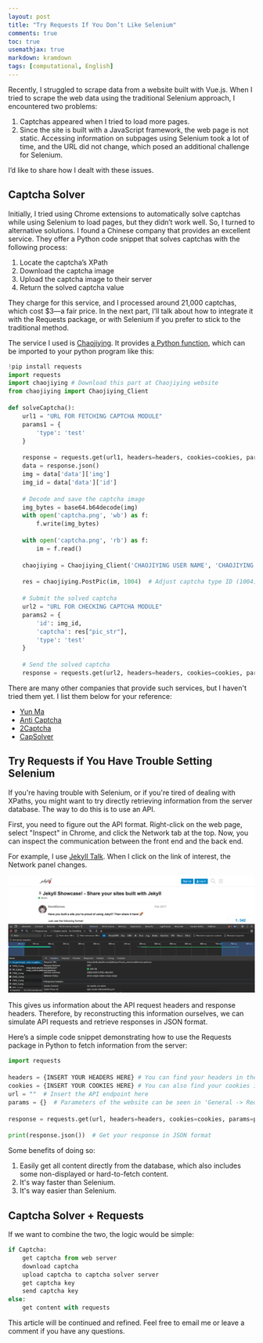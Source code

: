 ```yaml
---
layout: post  
title: "Try Requests If You Don’t Like Selenium"  
comments: true  
toc: true  
usemathjax: true  
markdown: kramdown  
tags: [computational, English]  
---
```

Recently, I struggled to scrape data from a website built with Vue.js. When I tried to scrape the web data using the traditional Selenium approach, I encountered two problems:

1. Captchas appeared when I tried to load more pages.
2. Since the site is built with a JavaScript framework, the web page is not static. Accessing information on subpages using Selenium took a lot of time, and the URL did not change, which posed an additional challenge for Selenium.

I’d like to share how I dealt with these issues.

## Captcha Solver

Initially, I tried using Chrome extensions to automatically solve captchas while using Selenium to load pages, but they didn’t work well. So, I turned to alternative solutions. I found a Chinese company that provides an excellent service. They offer a Python code snippet that solves captchas with the following process:

1. Locate the captcha’s XPath  
2. Download the captcha image  
3. Upload the captcha image to their server  
4. Return the solved captcha value

They charge for this service, and I processed around 21,000 captchas, which cost $3—a fair price. In the next part, I’ll talk about how to integrate it with the Requests package, or with Selenium if you prefer to stick to the traditional method.

The service I used is [Chaojiying](https://www.chaojiying.com/).  It provides [a Python function](https://www.chaojiying.com/download/Chaojiying_Python.rar), which can be imported to your python program like this:

``` python
!pip install requests
import requests
import chaojiying # Download this part at Chaojiying website
from chaojiying import Chaojiying_Client

def solveCaptcha():
    url1 = "URL FOR FETCHING CAPTCHA MODULE"
    params1 = {
        'type': 'test'  
    }

    response = requests.get(url1, headers=headers, cookies=cookies, params=params1)
    data = response.json()
    img = data['data']['img']
    img_id = data['data']['id']
    
    # Decode and save the captcha image
    img_bytes = base64.b64decode(img)
    with open('captcha.png', 'wb') as f:
        f.write(img_bytes)

    with open('captcha.png', 'rb') as f:
        im = f.read()
    
    chaojiying = Chaojiying_Client('CHAOJIYING USER NAME', 'CHAOJIYING USER PASSWORD', 'CHAOJIYING ID')  # Replace with valid credentials, have to sign up the account first

    res = chaojiying.PostPic(im, 1004)  # Adjust captcha type ID (1004) if needed
    
    # Submit the solved captcha
    url2 = "URL FOR CHECKING CAPTCHA MODULE"  
    params2 = {
        'id': img_id,
        'captcha': res["pic_str"],
        'type': 'test'
    }
    
    # Send the solved captcha
    response = requests.get(url2, headers=headers, cookies=cookies, params=params2)
```

There are many other companies that provide such services, but I haven't tried them yet. I list them below for your reference:

- [Yun Ma](https://www.jfbym.com/)
- [Anti Captcha](https://anti-captcha.com/)
- [2Captcha](https://2captcha.com/)
- [CapSolver](https://www.capsolver.com/)

## Try Requests if You Have Trouble Setting Selenium

If you're having trouble with Selenium, or if you're tired of dealing with XPaths, you might want to try directly retrieving information from the server database. The way to do this is to use an API.

First, you need to figure out the API format. Right-click on the web page, select "Inspect" in Chrome, and click the Network tab at the top. Now, you can inspect the communication between the front end and the back end.

For example, I use [Jekyll Talk](https://talk.jekyllrb.com/). When I click on the link of interest, the Network panel changes.

![Network panel changed](/assets/network_panel.png)

This gives us information about the API request headers and response headers. Therefore, by reconstructing this information ourselves, we can simulate API requests and retrieve responses in JSON format.

Here’s a simple code snippet demonstrating how to use the Requests package in Python to fetch information from the server:

```python
import requests

headers = {INSERT YOUR HEADERS HERE} # You can find your headers in the Inspect panel, or you can fake one
cookies = {INSERT YOUR COOKIES HERE} # You can also find your cookies in the Inspect panel; cookies may change with your login status
url = ""  # Insert the API endpoint here
params = {}  # Parameters of the website can be seen in 'General -> Request URL'

response = requests.get(url, headers=headers, cookies=cookies, params=params)

print(response.json())  # Get your response in JSON format
```

Some benefits of doing so:
1. Easily get all content directly from the database, which also includes some non-displayed or hard-to-fetch content.
2. It's way faster than Selenium.
3. It's way easier than Selenium.

## Captcha Solver + Requests

If we want to combine the two, the logic would be simple:

```python
if Captcha:
    get captcha from web server
    download captcha
    upload captcha to captcha solver server
    get captcha key
    send captcha key
else:
    get content with requests
```
This article will be continued and refined. Feel free to email me or leave a comment if you have any questions.


